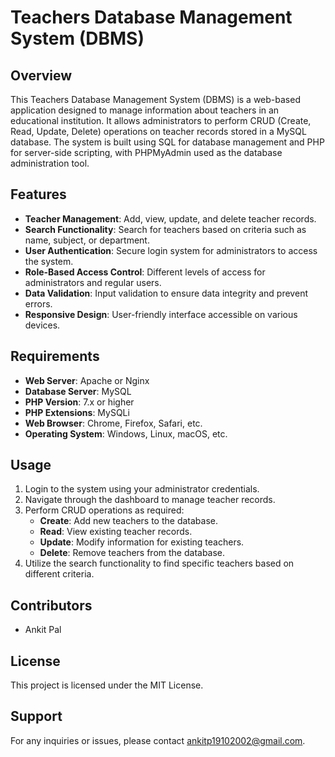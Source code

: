 # Teachers Database Management System (DBMS)


## Overview
This Teachers Database Management System (DBMS) is a web-based application designed to manage information about teachers in an educational institution. It allows administrators to perform CRUD (Create, Read, Update, Delete) operations on teacher records stored in a MySQL database. The system is built using SQL for database management and PHP for server-side scripting, with PHPMyAdmin used as the database administration tool.

## Features
- **Teacher Management**: Add, view, update, and delete teacher records.
- **Search Functionality**: Search for teachers based on criteria such as name, subject, or department.
- **User Authentication**: Secure login system for administrators to access the system.
- **Role-Based Access Control**: Different levels of access for administrators and regular users.
- **Data Validation**: Input validation to ensure data integrity and prevent errors.
- **Responsive Design**: User-friendly interface accessible on various devices.

## Requirements
- **Web Server**: Apache or Nginx
- **Database Server**: MySQL
- **PHP Version**: 7.x or higher
- **PHP Extensions**: MySQLi
- **Web Browser**: Chrome, Firefox, Safari, etc.
- **Operating System**: Windows, Linux, macOS, etc.

## Usage
1. Login to the system using your administrator credentials.
2. Navigate through the dashboard to manage teacher records.
3. Perform CRUD operations as required:
   - **Create**: Add new teachers to the database.
   - **Read**: View existing teacher records.
   - **Update**: Modify information for existing teachers.
   - **Delete**: Remove teachers from the database.
4. Utilize the search functionality to find specific teachers based on different criteria.

## Contributors
- Ankit Pal

## License
This project is licensed under the MIT License.

## Support
For any inquiries or issues, please contact [ankitp19102002@gmail.com](mailto:ankitp19102002@gmail.com).
